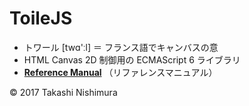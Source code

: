 # ToileJS

* トワール [twɑ'ːl] ＝ フランス語でキャンバスの意
* HTML Canvas 2D 制御用の ECMAScript 6 ライブラリ
* <b>[Reference Manual](https://github.com/TakashiNishimura/toile.js/blob/master/doc/reference.md)</b> （リファレンスマニュアル）

© 2017 Takashi Nishimura
